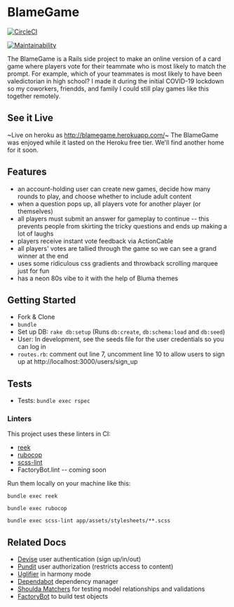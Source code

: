 # BlameGame

[![CircleCI](https://circleci.com/gh/lortza/blamegame.svg?style=svg)](https://circleci.com/gh/lortza/blamegame)

[![Maintainability](https://api.codeclimate.com/v1/badges/639f9dda118f72314481/maintainability)](https://codeclimate.com/github/lortza/blamegame/maintainability)

The BlameGame is a Rails side project to make an online version of a card game where players vote for their teammate who is most likely to match the prompt. For example, which of your teammates is most likely to have been valedictorian in high school? I made it during the initial COVID-19 lockdown so my coworkers, friendds, and family I could still play games like this together remotely.

## See it Live
~Live on heroku as http://blamegame.herokuapp.com/~ The BlameGame was enjoyed while it lasted on the Heroku free tier. We'll find another home for it soon.


## Features
* an account-holding user can create new games, decide how many rounds to play, and choose whether to include adult content
* when a question pops up, all players vote for another player (or themselves)
* all players must submit an answer for gameplay to continue -- this prevents people from skirting the tricky questions and ends up making a lot of laughs
* players receive instant vote feedback via ActionCable
* all players' votes are tallied through the game so we can see a grand winner at the end
* uses some ridiculous css gradients and throwback scrolling marquee just for fun
* has a neon 80s vibe to it with the help of Bluma themes

## Getting Started

* Fork & Clone
* `bundle`
* Set up DB: `rake db:setup` (Runs `db:create`, `db:schema:load` and `db:seed`)
* User: In development, see the seeds file for the user credentials so you can log in
* `routes.rb`: comment out line 7, uncomment line 10 to allow users to sign up at http://localhost:3000/users/sign_up


## Tests
* Tests: `bundle exec rspec`

### Linters
This project uses these linters in CI:
* [reek](https://github.com/troessner/reek)
* [rubocop](https://github.com/rubocop-hq/rubocop)
* [scss-lint](https://github.com/sds/scss-lint)
* FactoryBot.lint -- coming soon

Run them locally on your machine like this:
```
bundle exec reek

bundle exec rubocop

bundle exec scss-lint app/assets/stylesheets/**.scss
```

## Related Docs
* [Devise](https://github.com/plataformatec/devise) user authentication (sign up/in/out)
* [Pundit](https://github.com/varvet/pundit) user authorization (restricts access to content)
* [Uglifier](https://github.com/lautis/uglifier) in harmony mode
* [Dependabot](https://app.dependabot.com/accounts/lortza/) dependency manager
* [Shoulda Matchers](https://github.com/thoughtbot/shoulda-matchers) for testing model relationships and validations
* [FactoryBot](https://github.com/thoughtbot/factory_bot/blob/master/GETTING_STARTED.md) to build test objects
